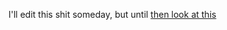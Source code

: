 I'll edit this shit someday, but until [then look at this](https://github.com/Jeremy-Barnes/Critters/blob/master/CONTRIBUTING.md)
 
 
